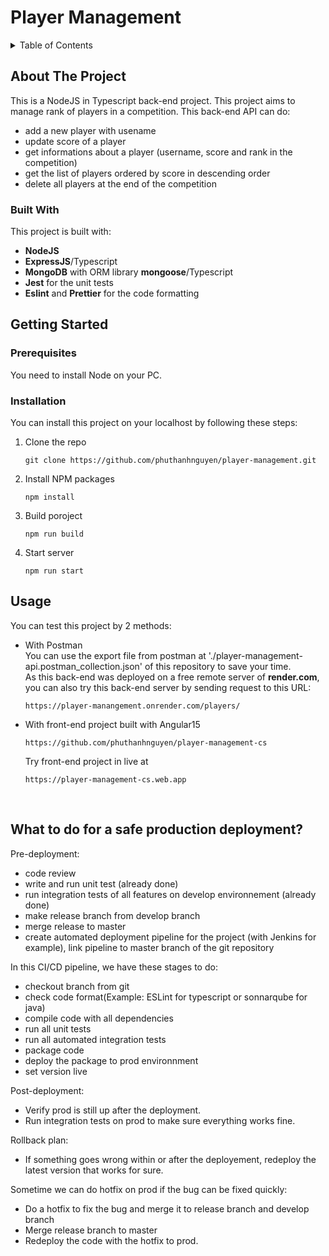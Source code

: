 # Player Management

<!-- TABLE OF CONTENTS -->
<details>
  <summary>Table of Contents</summary>
  <ol>
    <li>
      <a href="#about-the-project">About The Project</a>
      <ul>
        <li><a href="#built-with">Built With</a></li>
      </ul>
    </li>
    <li>
      <a href="#getting-started">Getting Started</a>
      <ul>
        <li><a href="#prerequisites">Prerequisites</a></li>
        <li><a href="#installation">Installation</a></li>
      </ul>
    </li>
    <li><a href="#usage">Usage</a></li>
    <li><a href="#what-to-do-for-a-safe-production-deployment">What to do for a safe production deployment?</a></li>
  </ol>
</details>



<!-- ABOUT THE PROJECT -->
## About The Project

This is a NodeJS in Typescript back-end project.
This project aims to manage rank of players in a competition.
This back-end API can do:
* add a new player with usename
* update score of a player
* get informations about a player (username, score and rank in the competition)
* get the list of players ordered by score in descending order
* delete all players at the end of the competition



### Built With

This project is built with:
* <b>NodeJS</b>
* <b>ExpressJS</b>/Typescript
* <b>MongoDB</b> with ORM library <b>mongoose</b>/Typescript
* <b>Jest</b> for the unit tests 
* <b>Eslint</b> and <b>Prettier</b> for the code formatting



<!-- GETTING STARTED -->
## Getting Started

### Prerequisites

You need to install Node on your PC.

### Installation

You can install this project on your localhost by following these steps:

1. Clone the repo
    ```
    git clone https://github.com/phuthanhnguyen/player-management.git
    ```
2. Install NPM packages
    ```
    npm install
    ```
3. Build poroject
    ```
    npm run build
    ```
4. Start server
    ```
    npm run start
    ```

## Usage

You can test this project by 2 methods:
* With Postman<br />
    You can use the export file from postman at './player-management-api.postman_collection.json' of this repository to save your time.<br />
    As this back-end was deployed on a free remote server of <b>render.com</b>, you can also try this back-end server by sending request to this URL:
    ```
    https://player-manangement.onrender.com/players/
    ```
* With front-end project built with Angular15
    ```
    https://github.com/phuthanhnguyen/player-management-cs
    ```
  Try front-end project in live at 
    ```
    https://player-management-cs.web.app
    ```
<br>

## What to do for a safe production deployment?

Pre-deployment:
- code review
- write and run unit test (already done)
- run integration tests of all features on develop environnement (already done)
- make release branch from develop branch
- merge release to master
- create automated deployment pipeline for the project (with Jenkins for example), link pipeline to master branch of the git repository

In this CI/CD pipeline, we have these stages to do:
- checkout branch from git
- check code format(Example: ESLint for typescript or sonnarqube for java)
- compile code with all dependencies
- run all unit tests
- run all automated integration tests
- package code
- deploy the package to prod environnment
- set version live

Post-deployment:
- Verify prod is still up after the deployment.
- Run integration tests on prod to make sure everything works fine.

Rollback plan:
- If something goes wrong within or after the deployement, redeploy the latest version that works for sure.

Sometime we can do hotfix on prod if the bug can be fixed quickly:
- Do a hotfix to fix the bug and merge it to release branch and develop branch
- Merge release branch to master
- Redeploy the code with the hotfix to prod.





